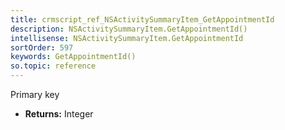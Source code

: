 ```yaml
---
title: crmscript_ref_NSActivitySummaryItem_GetAppointmentId
description: NSActivitySummaryItem.GetAppointmentId()
intellisense: NSActivitySummaryItem.GetAppointmentId
sortOrder: 597
keywords: GetAppointmentId()
so.topic: reference
---
```



Primary key



* **Returns:** Integer


